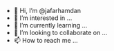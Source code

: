 - 👋 Hi, I’m @jafarhamdan
- 👀 I’m interested in ...
- 🌱 I’m currently learning ...
- 💞️ I’m looking to collaborate on ...
- 📫 How to reach me ...

<!---
jafarhamdan/jafarhamdan is a ✨ special ✨ repository because its `README.md` (this file) appears on your GitHub profile.
You can click the Preview link to take a look at your changes.
--->
